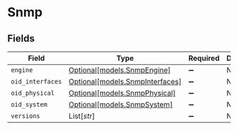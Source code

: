 # Snmp


## Fields

| Field                                                          | Type                                                           | Required                                                       | Description                                                    |
| -------------------------------------------------------------- | -------------------------------------------------------------- | -------------------------------------------------------------- | -------------------------------------------------------------- |
| `engine`                                                       | [Optional[models.SnmpEngine]](../models/snmpengine.md)         | :heavy_minus_sign:                                             | N/A                                                            |
| `oid_interfaces`                                               | [Optional[models.SnmpInterfaces]](../models/snmpinterfaces.md) | :heavy_minus_sign:                                             | N/A                                                            |
| `oid_physical`                                                 | [Optional[models.SnmpPhysical]](../models/snmpphysical.md)     | :heavy_minus_sign:                                             | N/A                                                            |
| `oid_system`                                                   | [Optional[models.SnmpSystem]](../models/snmpsystem.md)         | :heavy_minus_sign:                                             | N/A                                                            |
| `versions`                                                     | List[*str*]                                                    | :heavy_minus_sign:                                             | N/A                                                            |
